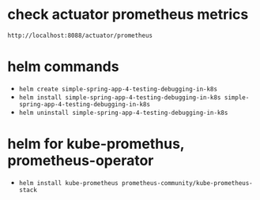# check actuator prometheus metrics
```http://localhost:8088/actuator/prometheus```

# helm commands
* ```helm create simple-spring-app-4-testing-debugging-in-k8s```
* ```helm install simple-spring-app-4-testing-debugging-in-k8s simple-spring-app-4-testing-debugging-in-k8s```
* ```helm uninstall simple-spring-app-4-testing-debugging-in-k8s```

# helm for kube-promethus, prometheus-operator
* ```helm install kube-prometheus prometheus-community/kube-prometheus-stack```